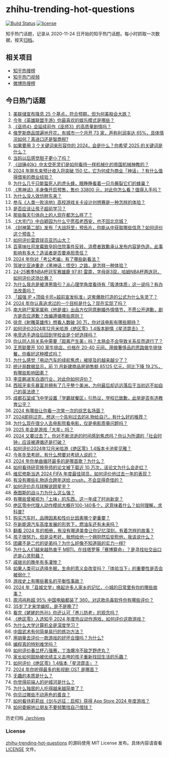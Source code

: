 # zhihu-trending-hot-questions

[![Build Status](https://github.com/justjavac/zhihu-trending-hot-questions/workflows/ci/badge.svg?branch=master)](https://github.com/justjavac/zhihu-trending-hot-questions/actions)
[![license](https://img.shields.io/github/license/justjavac/zhihu-trending-hot-questions)](https://github.com/justjavac/zhihu-trending-hot-questions/blob/master/LICENSE)

知乎热门话题，记录从 2020-11-24
日开始的知乎热门话题。每小时抓取一次数据，按天[归档](./archives)。

## 相关项目

- [知乎热搜榜](https://github.com/justjavac/zhihu-trending-top-search)
- [知乎热门视频](https://github.com/justjavac/zhihu-trending-hot-video)
- [微博热搜榜](https://github.com/justjavac/weibo-trending-hot-search)

## 今日热门话题

<!-- BEGIN -->
<!-- 最后更新时间 Thu Dec 19 2024 10:16:11 GMT+0800 (China Standard Time) -->

1. [美联储宣布降息 25 个基点，符合预期，但为何美股会大跌？](https://www.zhihu.com/question/7254178589)
1. [今年《英雄联盟手游》你最喜欢的娱乐模式是哪些？](https://www.zhihu.com/question/7103622267)
1. [《巫师4》会延续前作《巫师3》的高质量剧情吗？](https://www.zhihu.com/question/7032030356)
1. [俄罗斯商品馆遍地开花，有城市一个月开 73 家，声称利润率达 65%，具体情况如何？真进口还是智商税?](https://www.zhihu.com/question/7100193409)
1. [如果要用 3 个关键词来形容你的 2024，会是什么？你希望 2025 的关键词是什么？](https://www.zhihu.com/question/6638542492)
1. [当妈以后感觉胆子更小了吗？](https://www.zhihu.com/question/5869206490)
1. [《战锤40k》中太空死灵们是如何看待一样机械化的帝国机械神教的？](https://www.zhihu.com/question/421979036)
1. [2024 年胖东来预计收入将突破 150 亿，它为何成为商业「神话」？有什么值得借鉴的商业经验？](https://www.zhihu.com/question/7205138375)
1. [为什么几千只能蜇死人的虎头蜂，眼睁睁看着一只鸟撕裂它们的蜂巢？](https://www.zhihu.com/question/634452558)
1. [《黑神话》半身像开启预售，售价 33800 元，对此你怎么看？值得入手吗？](https://www.zhihu.com/question/7032846387)
1. [为什么没人效仿胖东来？](https://www.zhihu.com/question/631517182)
1. [参与《人类一败涂地》高校游戏关卡设计创想赛是一种怎样的体验？](https://www.zhihu.com/question/3855278158)
1. [是否应该让孩子超前学习？](https://www.zhihu.com/question/410326125)
1. [那些每天引体向上的人现在都怎么样了？](https://www.zhihu.com/question/447309600)
1. [《大宅门》中白颖园为什么宁愿孤老西安，也不回北京城？](https://www.zhihu.com/question/579296103)
1. [《封神第二部》发布「大战将至」预告片，你能从中获取哪些信息？如何评价这个预告？](https://www.zhihu.com/question/7171964522)
1. [如何评价雷霆球员亚历山大？](https://www.zhihu.com/question/482490543)
1. [百草味吐司发霉致孕妈住院事件反转，消费者致歉承认发布内容是伪造，此事影响有多大？造谣者是否要承担责任？](https://www.zhihu.com/question/7098096919)
1. [2024 年你对「考公考编」有了哪些新看法？](https://www.zhihu.com/question/6760412691)
1. [驾驶比亚迪重走《黑神话：悟空》之路，是怎样一种体验？](https://www.zhihu.com/question/7171843279)
1. [24-25赛季NBA杯冠军赛雄鹿 97:81 雷霆，字母哥3双，哈姆NBA杯两连冠，如何评价这场比赛？](https://www.zhihu.com/question/7165298404)
1. [为什么我总是被渣男吸引？从心理学角度看待有「吸渣体质」这一说吗？有办法改善吗？](https://www.zhihu.com/question/6683978499)
1. [「超强 IP +顶级卡司+超前宣发标准」这套爆款打造的公式为什么失灵了？](https://www.zhihu.com/question/5975446651)
1. [2024 年你认真追求过的一个目标是什么？现在实现了吗？](https://www.zhihu.com/question/6476736637)
1. [南大碎尸案家属称《他是谁》出品方仅同意删婚外情情节，不愿公开道歉，剧方是否应道歉？改编遵循哪些原则？](https://www.zhihu.com/question/7170983168)
1. [徐克《射雕英雄传》想看人数破 30 万，你对该电影有哪些期待？](https://www.zhihu.com/question/6854235471)
1. [如何评价2024年12月米哈游《绝区零》1.4版本剧情《星流霆击》？](https://www.zhihu.com/question/7170161603)
1. [电竞选手退役后回到学校会是个好选择吗？](https://www.zhihu.com/question/7107639164)
1. [你认同人际关系中需要「距离产生美」吗？太熟会不会导致关系反而退行了？](https://www.zhihu.com/question/6685629958)
1. [王思聪要开 100 家牛排店，价格在 20-40 元间，用做奢侈品的思路做牛排快餐，你看好这种模式吗？](https://www.zhihu.com/question/7163968867)
1. [为什么感觉「电动汽车的续航焦虑」被提及的越来越少了？](https://www.zhihu.com/question/6738858957)
1. [统计局数据显示，前 11 月新建商品房销售额 85125 亿元，同比下降 19.2%，有哪些影响因素？](https://www.zhihu.com/question/6982952605)
1. [李亚鹏进军白酒行业，对此你如何评价？](https://www.zhihu.com/question/7062461362)
1. [西班牙率先暴富并拥有了几乎整个美洲，为何最后却远远落后于当初远不如自己的英法德？](https://www.zhihu.com/question/666231870)
1. [成都石室成飞中学设置「学霸就餐区」引热议，学校已致歉，此举是否有违教育公平？](https://www.zhihu.com/question/7114596075)
1. [2024 有哪些让你看一次笑一次的综艺名场面？](https://www.zhihu.com/question/6844291020)
1. [2024即将过完，想送一个告别过去的礼物给自己，有什么好的推荐？](https://www.zhihu.com/question/6196537316)
1. [为什么现在很少人去电影院看电影，仅是电影质量问题吗？](https://www.zhihu.com/question/5975442463)
1. [2025 年会是游戏「大年」吗？](https://www.zhihu.com/question/7084673601)
1. [2024 又要过去了，你对不断流逝的时间感到焦虑吗？你认为所谓的「社会时钟」应该被遵循还是打破？](https://www.zhihu.com/question/6638534814)
1. [如何评价2024年12月米哈游《绝区零》1.4版本卡池星见雅？](https://www.zhihu.com/question/7169679916)
1. [今年冬至考研，有什么想要对考研人说的？](https://www.zhihu.com/question/6907882803)
1. [2024 年你单曲循环最多的是哪首歌？为什么？](https://www.zhihu.com/question/6592243411)
1. [如何看待研究换导师的论文被下载近 10 万次，该论文为什么会走红？](https://www.zhihu.com/question/6773921257)
1. [维尼修斯当选 2024 FIFA 年度最佳球员，如何评价他过去一年的表现？](https://www.zhihu.com/question/7163177331)
1. [有没有哪些礼物适合跨年送给 crush，不会显得奇怪的？](https://www.zhihu.com/question/7176789281)
1. [如何评价乒乓球解说顾星宇？](https://www.zhihu.com/question/7076549083)
1. [泰图斯的战斗力为什么这么强？](https://www.zhihu.com/question/5470073287)
1. [有哪些曾被视为「土味」的东西，这一年成了时尚新宠？](https://www.zhihu.com/question/6987556991)
1. [绝区零中代理人动作模组大概在100-140多个，这意味着什么？如何理解，求科普?](https://www.zhihu.com/question/7089189160)
1. [购买汽车时，品牌因素和性价比因素哪个更重要？](https://www.zhihu.com/question/6847729355)
1. [在新能源汽车高度发展的形势下，燃油车还有未来吗？](https://www.zhihu.com/question/6820300201)
1. [翻看 2024 年的相册，有没有哪道美食让你记忆深刻，有着怎样的故事？](https://www.zhihu.com/question/6753766433)
1. [孩子很努力，但是没考好，我想给他一个拥抱然后安慰他，我该说什么？](https://www.zhihu.com/question/6519770047)
1. [团藏不是二代的徒弟吗？为什么好像不知道斑的实力一样?](https://www.zhihu.com/question/563408175)
1. [为什么人们越来越热衷于 MBTI、在线塔罗等「赛博算命」？是寻找社交出口还是心灵慰藉？](https://www.zhihu.com/question/6660478947)
1. [戚继光的晚年有多凄惨？](https://www.zhihu.com/question/496527412)
1. [如果人类可以选择冬眠，生命的意义会改变吗？「体验当下」的重要性是否会被弱化？](https://www.zhihu.com/question/5777544412)
1. [游戏史上有哪些著名的平衡性事故？](https://www.zhihu.com/question/4307215276)
1. [2024 年「县城文学」唤起许多人家乡的记忆，小城的日常里有你的哪些故事？](https://www.zhihu.com/question/6996845776)
1. [周鸿祎称超 95% 中国电脑都装了 360，对这款杀毒软件你有哪些评价？](https://www.zhihu.com/question/6931977982)
1. [35岁了才来学编程，是不是晚了?](https://www.zhihu.com/question/6590712665)
1. [看完《姥姥的外孙》你还认可「养儿防老」的观念吗？](https://www.zhihu.com/question/5975771257)
1. [《绝区零》入选知乎 2024 年度热议动作游戏，如何评价这款游戏？](https://www.zhihu.com/question/7168852823)
1. [为什么大学计算机全是深度学习？](https://www.zhihu.com/question/654961977)
1. [中国武术有何简单易行的练功方法？](https://www.zhihu.com/question/404371021)
1. [用销量去评价一款游戏的好坏合理吗？为什么?](https://www.zhihu.com/question/6798728657)
1. [编程真的特别难学吗？](https://www.zhihu.com/question/6485010805)
1. [如何评价春兰杯八强赛，丁浩爆冷不敌芝野虎丸？](https://www.zhihu.com/question/7115934677)
1. [家长如何鼓励被优绩主义击垮的孩子重新找回生活的乐趣？](https://www.zhihu.com/question/6930509750)
1. [如何评价《绝区零》1.4版本「星流霆击」？](https://www.zhihu.com/question/7171829641)
1. [2024 年你听得最多的影视剧 OST 是哪首？](https://www.zhihu.com/question/6844551657)
1. [无趣的本质是什么？](https://www.zhihu.com/question/620391012)
1. [你觉得前端人的护城河是什么？](https://www.zhihu.com/question/6375109221)
1. [为什么独居的人吃得越来越简单了？](https://www.zhihu.com/question/558709005)
1. [你见过哪些不动声色的善良？](https://www.zhihu.com/question/589462529)
1. [如何看待莉莉丝《剑与远征：启程》获得 App Store 2024 年度游戏？](https://www.zhihu.com/question/6664747011)
1. [如何委婉地让朋友不要频繁找自己借钱？](https://www.zhihu.com/question/7131404194)

<!-- END -->

历史归档 [./archives](./archives)

### License

[zhihu-trending-hot-questions](https://github.com/justjavac/zhihu-trending-hot-questions)
的源码使用 MIT License 发布。具体内容请查看 [LICENSE](./LICENSE) 文件。
